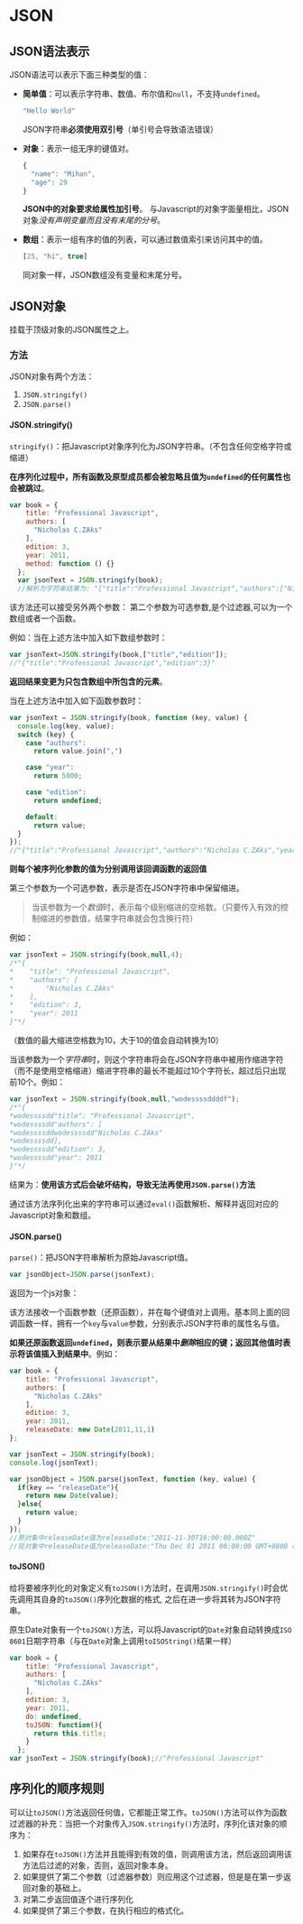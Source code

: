 # JSON

## JSON语法表示
JSON语法可以表示下面三种类型的值：
+ **简单值**：可以表示字符串、数值、布尔值和`null`，不支持`undefined`。
  ```js
  "Hello World"
  ```
  JSON字符串**必须使用双引号**（单引号会导致语法错误）

+ **对象**：表示一组无序的键值对。
  ```js
  {
    "name": "Mihan",
    "age": 29
  }
  ```
  **JSON中的对象要求给属性加引号**。
  与Javascript的对象字面量相比，JSON对象*没有声明变量而且没有末尾的分号*。

+ **数组**：表示一组有序的值的列表，可以通过数值索引来访问其中的值。
  ```js
  [25, "hi", true]
  ```
  同对象一样，JSON数组没有变量和末尾分号。

## JSON对象
挂载于顶级对象的JSON属性之上。

### 方法
JSON对象有两个方法：
1. `JSON.stringify()`
2. `JSON.parse()`

#### JSON.stringify()
`stringify()`：把Javascript对象序列化为JSON字符串。（不包含任何空格字符或缩进）

**在序列化过程中，所有函数及原型成员都会被忽略且值为`undefined`的任何属性也会被跳过**。
```js
var book = {
    title: "Professional Javascript",
    authors: [
      "Nicholas C.ZAks"
    ],
    edition: 3,
    year: 2011,
    method: function () {}
  };
  var jsonText = JSON.stringify(book);
  //解析为字符串结果为: "{"title":"Professional Javascript","authors":["Nicholas C.ZAks"],"edition":3,"year":2011}"
```

该方法还可以接受另外两个参数：
第二个参数为可选参数,是个过滤器,可以为一个数组或者一个函数。

例如：当在上述方法中加入如下数组参数时：
```js
var jsonText=JSON.stringify(book,["title","edition"]);
//"{"title":"Professional Javascript","edition":3}"
```
**返回结果变更为只包含数组中所包含的元素**。


当在上述方法中加入如下函数参数时：
```js
var jsonText = JSON.stringify(book, function (key, value) {
  console.log(key, value);
  switch (key) {
    case "authors":
      return value.join(",")

    case "year":
      return 5000;

    case "edition":
      return undefined;

    default:
      return value;
  }
});
//"{"title":"Professional Javascript","authors":"Nicholas C.ZAks","year":5000}"
```
**则每个被序列化参数的值为分别调用该回调函数的返回值**

第三个参数为一个可选参数，表示是否在JSON字符串中保留缩进。

>当该参数为一个*数值*时，表示每个级别缩进的空格数。（只要传入有效的控制缩进的参数值，结果字符串就会包含换行符）

例如：
```js
var jsonText = JSON.stringify(book,null,4);
/*"{
*    "title": "Professional Javascript",
*    "authors": [
*        "Nicholas C.ZAks"
*    ],
*    "edition": 3,
*    "year": 2011
}"*/
```
（数值的最大缩进空格数为10，大于10的值会自动转换为10）

当该参数为一个*字符串*时，则这个字符串将会在JSON字符串中被用作缩进字符（而不是使用空格缩进）缩进字符串的最长不能超过10个字符长，超过后只出现前10个。例如：
```js
var jsonText = JSON.stringify(book,null,"wodessssddddf");
/*"{
*wodessssdd"title": "Professional Javascript",
*wodessssdd"authors": [
*wodessssddwodessssdd"Nicholas C.ZAks"
*wodessssdd],
*wodessssdd"edition": 3,
*wodessssdd"year": 2011
}"*/
```
结果为：**使用该方式后会破坏结构，导致无法再使用`JSON.parse()`方法**

通过该方法序列化出来的字符串可以通过`eval()`函数解析、解释并返回对应的Javascript对象和数组。

#### JSON.parse()
`parse()`：把JSON字符串解析为原始Javascript值。
```js
var jsonObject=JSON.parse(jsonText);
```
返回为一个js对象：

该方法接收一个函数参数（还原函数），并在每个键值对上调用。基本同上面的回调函数一样，拥有一个`key`与`value`参数，分别表示JSON字符串的属性名与值。

**如果还原函数返回`undefined`，则表示要从结果中*删除*相应的键；返回其他值时表示将该值插入到结果中**。例如：
```js
var book = {
    title: "Professional Javascript",
    authors: [
      "Nicholas C.ZAks"
    ],
    edition: 3,
    year: 2011,
    releaseDate: new Date(2011,11,1)
};

var jsonText = JSON.stringify(book);
console.log(jsonText);

var jsonObject = JSON.parse(jsonText, function (key, value) {
  if(key == "releaseDate"){
    return new Date(value);
  }else{
    return value;
  }
});
//原对象中releaseDate值为releaseDate:"2011-11-30T16:00:00.000Z"
//现对象中releaseDate值为releaseDate:"Thu Dec 01 2011 00:00:00 GMT+0800 (中国标准时间)"
```

#### toJSON()
给将要被序列化的对象定义有`toJSON()`方法时，在调用`JSON.stringify()`时会优先调用其自身的`toJSON()`序列化数据的格式, 之后在进一步将其转为JSON字符串。

原生Date对象有一个`toJSON()`方法，可以将Javascript的`Date`对象自动转换成`ISO 8601`日期字符串（与在`Date`对象上调用`toISOString()`结果一样）
```js
var book = {
    title: "Professional Javascript",
    authors: [
      "Nicholas C.ZAks"
    ],
    edition: 3,
    year: 2011,
    do: undefined,
    toJSON: function(){
      return this.title;
    }
  };
var jsonText = JSON.stringify(book);//"Professional Javascript"
```

## 序列化的顺序规则
可以让`toJSON()`方法返回任何值，它都能正常工作。`toJSON()`方法可以作为函数过滤器的补充：当把一个对象传入`JSON.stringify()`方法时，序列化该对象的顺序为：
1. 如果存在`toJSON()`方法并且能得到有效的值，则调用该方法，然后返回调用该方法后过滤的对象，否则，返回对象本身。
2. 如果提供了第二个参数（过滤器参数）则应用这个过滤器，但是是在第一步返回对象的基础上。
3. 对第二步返回值逐个进行序列化
4. 如果提供了第三个参数，在执行相应的格式化。

